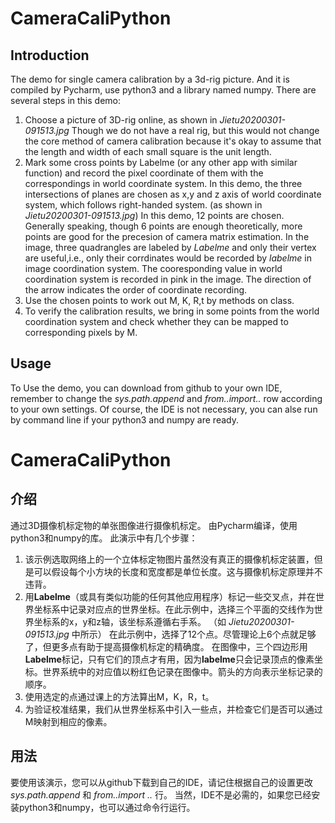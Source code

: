 # CameraCaliPython
## Introduction
The demo for single camera calibration by a 3d-rig picture.
And it is compiled by Pycharm, use python3 and a library named numpy.
There are several steps in this demo:
1. Choose a picture of 3D-rig online, as shown in *Jietu20200301-091513.jpg*
Though we do not have a real rig, but this would not change the core method of camera calibration because 
it's okay to assume that the length and width of each small square is the unit length.
2. Mark some cross points by Labelme (or any other app with similar function) and record the pixel coordinate of them with the correspondings in world coordinate system. In this demo, the three intersections of planes are chosen as x,y and z axis of world coordinate system, which follows right-handed system.  (as shown in *Jietu20200301-091513.jpg*)
In this demo, 12 points are chosen. Generally speaking, though 6 points are enough theoretically, more points are good for the precesion of camera matrix estimation. 
In the image, three quadrangles are labeled by *Labelme* and only their vertex are useful,i.e., only their corrdinates would be recorded by *labelme* in image coordination system. The cooresponding value in world coordination system is recorded in pink in the image. The direction of the arrow indicates the order of coordinate recording.
3. Use the chosen points to work out M, K, R,t by methods on class.
4. To verify the calibration results, we bring in some points from the world coordination system and check whether they can be mapped to corresponding pixels by M.

## Usage
To Use the demo, you can download from github to your own IDE, remember to change the *sys.path.append* and *from..import..* row according to your own settings.
Of course, the IDE is not necessary, you can alse run by command line if your python3 and numpy are ready.

# CameraCaliPython
## 介绍
通过3D摄像机标定物的单张图像进行摄像机标定。
由Pycharm编译，使用python3和numpy的库。
此演示中有几个步骤：
1. 该示例选取网络上的一个立体标定物图片虽然没有真正的摄像机标定装置，但是可以假设每个小方块的长度和宽度都是单位长度。这与摄像机标定原理并不违背。
2. 用**Labelme**（或具有类似功能的任何其他应用程序）标记一些交叉点，并在世界坐标系中记录对应点的世界坐标。在此示例中，选择三个平面的交线作为世界坐标系的x，y和z轴，该坐标系遵循右手系。 （如 *Jietu20200301-091513.jpg* 中所示）
在此示例中，选择了12个点。尽管理论上6个点就足够了，但更多点有助于提高摄像机标定的精确度。
在图像中，三个四边形用**Labelme**标记，只有它们的顶点才有用，因为**labelme**只会记录顶点的像素坐标。世界系统中的对应值以粉红色记录在图像中。箭头的方向表示坐标记录的顺序。
3. 使用选定的点通过课上的方法算出M，K，R，t。
4. 为验证校准结果，我们从世界坐标系中引入一些点，并检查它们是否可以通过M映射到相应的像素。

## 用法
要使用该演示，您可以从github下载到自己的IDE，请记住根据自己的设置更改 *sys.path.append* 和 *from..import ..* 行。
当然，IDE不是必需的，如果您已经安装python3和numpy，也可以通过命令行运行。
